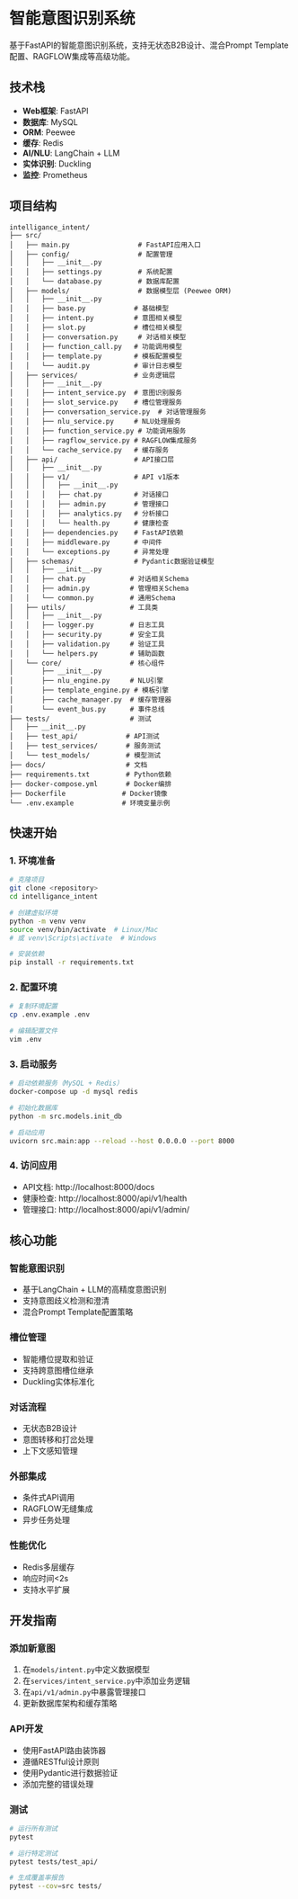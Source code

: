 # 智能意图识别系统

基于FastAPI的智能意图识别系统，支持无状态B2B设计、混合Prompt Template配置、RAGFLOW集成等高级功能。

## 技术栈

- **Web框架**: FastAPI
- **数据库**: MySQL
- **ORM**: Peewee
- **缓存**: Redis
- **AI/NLU**: LangChain + LLM
- **实体识别**: Duckling
- **监控**: Prometheus

## 项目结构

```
intelligance_intent/
├── src/
│   ├── main.py                 # FastAPI应用入口
│   ├── config/                 # 配置管理
│   │   ├── __init__.py
│   │   ├── settings.py         # 系统配置
│   │   └── database.py         # 数据库配置
│   ├── models/                 # 数据模型层 (Peewee ORM)
│   │   ├── __init__.py
│   │   ├── base.py            # 基础模型
│   │   ├── intent.py          # 意图相关模型
│   │   ├── slot.py            # 槽位相关模型
│   │   ├── conversation.py     # 对话相关模型
│   │   ├── function_call.py   # 功能调用模型
│   │   ├── template.py        # 模板配置模型
│   │   └── audit.py           # 审计日志模型
│   ├── services/              # 业务逻辑层
│   │   ├── __init__.py
│   │   ├── intent_service.py  # 意图识别服务
│   │   ├── slot_service.py    # 槽位管理服务
│   │   ├── conversation_service.py  # 对话管理服务
│   │   ├── nlu_service.py     # NLU处理服务
│   │   ├── function_service.py # 功能调用服务
│   │   ├── ragflow_service.py # RAGFLOW集成服务
│   │   └── cache_service.py   # 缓存服务
│   ├── api/                   # API接口层
│   │   ├── __init__.py
│   │   ├── v1/                # API v1版本
│   │   │   ├── __init__.py
│   │   │   ├── chat.py        # 对话接口
│   │   │   ├── admin.py       # 管理接口
│   │   │   ├── analytics.py   # 分析接口
│   │   │   └── health.py      # 健康检查
│   │   ├── dependencies.py    # FastAPI依赖
│   │   ├── middleware.py      # 中间件
│   │   └── exceptions.py      # 异常处理
│   ├── schemas/               # Pydantic数据验证模型
│   │   ├── __init__.py
│   │   ├── chat.py           # 对话相关Schema
│   │   ├── admin.py          # 管理相关Schema
│   │   └── common.py         # 通用Schema
│   ├── utils/                # 工具类
│   │   ├── __init__.py
│   │   ├── logger.py         # 日志工具
│   │   ├── security.py       # 安全工具
│   │   ├── validation.py     # 验证工具
│   │   └── helpers.py        # 辅助函数
│   └── core/                 # 核心组件
│       ├── __init__.py
│       ├── nlu_engine.py     # NLU引擎
│       ├── template_engine.py # 模板引擎
│       ├── cache_manager.py  # 缓存管理器
│       └── event_bus.py      # 事件总线
├── tests/                    # 测试
│   ├── __init__.py
│   ├── test_api/            # API测试
│   ├── test_services/       # 服务测试
│   └── test_models/         # 模型测试
├── docs/                    # 文档
├── requirements.txt         # Python依赖
├── docker-compose.yml       # Docker编排
├── Dockerfile              # Docker镜像
└── .env.example            # 环境变量示例
```

## 快速开始

### 1. 环境准备

```bash
# 克隆项目
git clone <repository>
cd intelligance_intent

# 创建虚拟环境
python -m venv venv
source venv/bin/activate  # Linux/Mac
# 或 venv\Scripts\activate  # Windows

# 安装依赖
pip install -r requirements.txt
```

### 2. 配置环境

```bash
# 复制环境配置
cp .env.example .env

# 编辑配置文件
vim .env
```

### 3. 启动服务

```bash
# 启动依赖服务（MySQL + Redis）
docker-compose up -d mysql redis

# 初始化数据库
python -m src.models.init_db

# 启动应用
uvicorn src.main:app --reload --host 0.0.0.0 --port 8000
```

### 4. 访问应用

- API文档: http://localhost:8000/docs
- 健康检查: http://localhost:8000/api/v1/health
- 管理接口: http://localhost:8000/api/v1/admin/

## 核心功能

### 智能意图识别
- 基于LangChain + LLM的高精度意图识别
- 支持意图歧义检测和澄清
- 混合Prompt Template配置策略

### 槽位管理
- 智能槽位提取和验证
- 支持跨意图槽位继承
- Duckling实体标准化

### 对话流程
- 无状态B2B设计
- 意图转移和打岔处理
- 上下文感知管理

### 外部集成
- 条件式API调用
- RAGFLOW无缝集成
- 异步任务处理

### 性能优化
- Redis多层缓存
- 响应时间<2s
- 支持水平扩展

## 开发指南

### 添加新意图
1. 在`models/intent.py`中定义数据模型
2. 在`services/intent_service.py`中添加业务逻辑
3. 在`api/v1/admin.py`中暴露管理接口
4. 更新数据库架构和缓存策略

### API开发
- 使用FastAPI路由装饰器
- 遵循RESTful设计原则
- 使用Pydantic进行数据验证
- 添加完整的错误处理

### 测试
```bash
# 运行所有测试
pytest

# 运行特定测试
pytest tests/test_api/

# 生成覆盖率报告
pytest --cov=src tests/
```